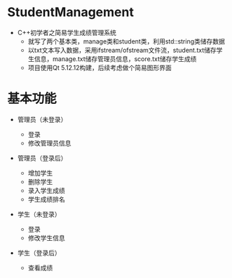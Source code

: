 # StudentManagement
* C++初学者之简易学生成绩管理系统
  * 就写了两个基本类，manage类和student类，利用std::string类储存数据
  * 以txt文本写入数据，采用ifstream/ofstream文件流，student.txt储存学生信息，manage.txt储存管理员信息，score.txt储存学生成绩
  * 项目使用Qt 5.12.12构建，后续考虑做个简易图形界面
# 基本功能
* 管理员（未登录）
  * 登录
  * 修改管理员信息

* 管理员（登录后）
  * 增加学生
  * 删除学生
  * 录入学生成绩
  * 学生成绩排名

* 学生（未登录）
  * 登录
  * 修改学生信息

* 学生（登录后）
  * 查看成绩
